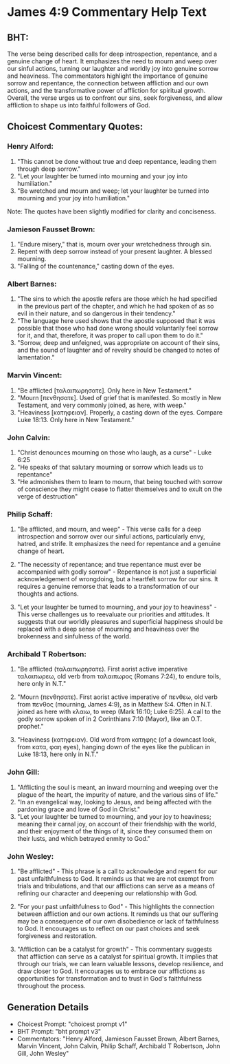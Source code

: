 # James 4:9 Commentary Help Text

## BHT:
The verse being described calls for deep introspection, repentance, and a genuine change of heart. It emphasizes the need to mourn and weep over our sinful actions, turning our laughter and worldly joy into genuine sorrow and heaviness. The commentators highlight the importance of genuine sorrow and repentance, the connection between affliction and our own actions, and the transformative power of affliction for spiritual growth. Overall, the verse urges us to confront our sins, seek forgiveness, and allow affliction to shape us into faithful followers of God.

## Choicest Commentary Quotes:
### Henry Alford:
1. "This cannot be done without true and deep repentance, leading them through deep sorrow."
2. "Let your laughter be turned into mourning and your joy into humiliation."
3. "Be wretched and mourn and weep; let your laughter be turned into mourning and your joy into humiliation."

Note: The quotes have been slightly modified for clarity and conciseness.

### Jamieson Fausset Brown:
1. "Endure misery," that is, mourn over your wretchedness through sin.
2. Repent with deep sorrow instead of your present laughter. A blessed mourning.
3. "Falling of the countenance," casting down of the eyes.

### Albert Barnes:
1. "The sins to which the apostle refers are those which he had specified in the previous part of the chapter, and which he had spoken of as so evil in their nature, and so dangerous in their tendency."
2. "The language here used shows that the apostle supposed that it was possible that those who had done wrong should voluntarily feel sorrow for it, and that, therefore, it was proper to call upon them to do it."
3. "Sorrow, deep and unfeigned, was appropriate on account of their sins, and the sound of laughter and of revelry should be changed to notes of lamentation."

### Marvin Vincent:
1. "Be afflicted [ταλαιπωρησατε]. Only here in New Testament."
2. "Mourn [πενθησατε]. Used of grief that is manifested. So mostly in New Testament, and very commonly joined, as here, with weep."
3. "Heaviness [κατηφειαν]. Properly, a casting down of the eyes. Compare Luke 18:13. Only here in New Testament."

### John Calvin:
1. "Christ denounces mourning on those who laugh, as a curse" - Luke 6:25
2. "He speaks of that salutary mourning or sorrow which leads us to repentance" 
3. "He admonishes them to learn to mourn, that being touched with sorrow of conscience they might cease to flatter themselves and to exult on the verge of destruction"

### Philip Schaff:
1. "Be afflicted, and mourn, and weep" - This verse calls for a deep introspection and sorrow over our sinful actions, particularly envy, hatred, and strife. It emphasizes the need for repentance and a genuine change of heart. 

2. "The necessity of repentance; and true repentance must ever be accompanied with godly sorrow" - Repentance is not just a superficial acknowledgement of wrongdoing, but a heartfelt sorrow for our sins. It requires a genuine remorse that leads to a transformation of our thoughts and actions. 

3. "Let your laughter be turned to mourning, and your joy to heaviness" - This verse challenges us to reevaluate our priorities and attitudes. It suggests that our worldly pleasures and superficial happiness should be replaced with a deep sense of mourning and heaviness over the brokenness and sinfulness of the world.

### Archibald T Robertson:
1. "Be afflicted (ταλαιπωρησατε). First aorist active imperative ταλαιπωρεω, old verb from ταλαιπωρος (Romans 7:24), to endure toils, here only in N.T." 

2. "Mourn (πενθησατε). First aorist active imperative of πενθεω, old verb from πενθος (mourning, James 4:9), as in Matthew 5:4. Often in N.T. joined as here with κλαιω, to weep (Mark 16:10; Luke 6:25). A call to the godly sorrow spoken of in 2 Corinthians 7:10 (Mayor), like an O.T. prophet."

3. "Heaviness (κατηφειαν). Old word from κατηφης (of a downcast look, from κατα, φαη eyes), hanging down of the eyes like the publican in Luke 18:13, here only in N.T."

### John Gill:
1. "Afflicting the soul is meant, an inward mourning and weeping over the plague of the heart, the impurity of nature, and the various sins of life."
2. "In an evangelical way, looking to Jesus, and being affected with the pardoning grace and love of God in Christ."
3. "Let your laughter be turned to mourning, and your joy to heaviness; meaning their carnal joy, on account of their friendship with the world, and their enjoyment of the things of it, since they consumed them on their lusts, and which betrayed enmity to God."

### John Wesley:
1. "Be afflicted" - This phrase is a call to acknowledge and repent for our past unfaithfulness to God. It reminds us that we are not exempt from trials and tribulations, and that our afflictions can serve as a means of refining our character and deepening our relationship with God.

2. "For your past unfaithfulness to God" - This highlights the connection between affliction and our own actions. It reminds us that our suffering may be a consequence of our own disobedience or lack of faithfulness to God. It encourages us to reflect on our past choices and seek forgiveness and restoration.

3. "Affliction can be a catalyst for growth" - This commentary suggests that affliction can serve as a catalyst for spiritual growth. It implies that through our trials, we can learn valuable lessons, develop resilience, and draw closer to God. It encourages us to embrace our afflictions as opportunities for transformation and to trust in God's faithfulness throughout the process.


## Generation Details
- Choicest Prompt: "choicest prompt v1"
- BHT Prompt: "bht prompt v3"
- Commentators: "Henry Alford, Jamieson Fausset Brown, Albert Barnes, Marvin Vincent, John Calvin, Philip Schaff, Archibald T Robertson, John Gill, John Wesley"
